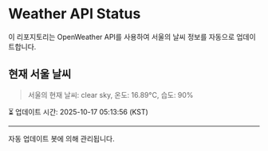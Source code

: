 
# Weather API Status

이 리포지토리는 OpenWeather API를 사용하여 서울의 날씨 정보를 자동으로 업데이트합니다.

## 현재 서울 날씨
> 서울의 현재 날씨: clear sky, 온도: 16.89°C, 습도: 90%

⏳ 업데이트 시간: 2025-10-17 05:13:56 (KST)

---
자동 업데이트 봇에 의해 관리됩니다.
